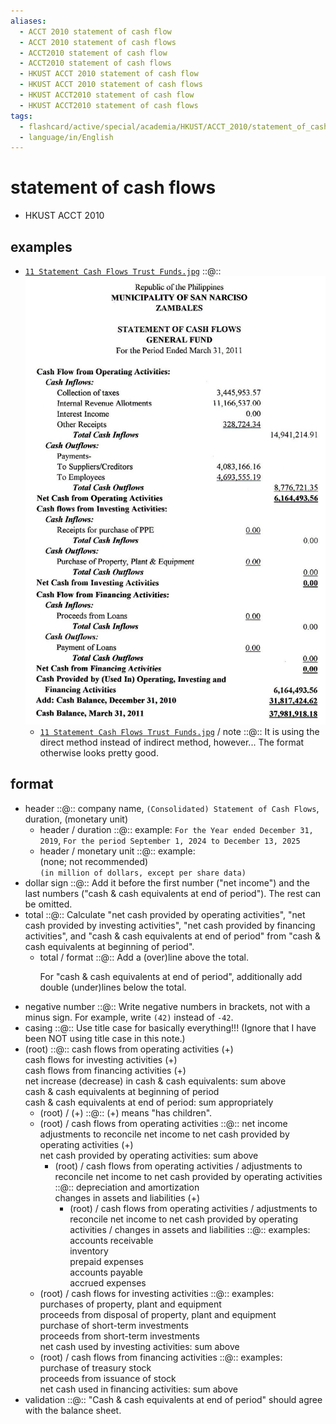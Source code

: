 ```yaml
---
aliases:
  - ACCT 2010 statement of cash flow
  - ACCT 2010 statement of cash flows
  - ACCT2010 statement of cash flow
  - ACCT2010 statement of cash flows
  - HKUST ACCT 2010 statement of cash flow
  - HKUST ACCT 2010 statement of cash flows
  - HKUST ACCT2010 statement of cash flow
  - HKUST ACCT2010 statement of cash flows
tags:
  - flashcard/active/special/academia/HKUST/ACCT_2010/statement_of_cash_flow
  - language/in/English
---
```


# statement of cash flows

- HKUST ACCT 2010

## examples

- [`11 Statement Cash Flows Trust Funds.jpg`](../../../../archives/Wikimedia%20Commons/11%20Statement%20Cash%20Flows%20Trust%20Funds.jpg) ::@:: ![`11 Statement Cash Flows Trust Funds.jpg`](../../../../archives/Wikimedia%20Commons/11%20Statement%20Cash%20Flows%20Trust%20Funds.jpg) <!--SR:!2025-04-18,87,270!2025-07-03,138,290-->
  - [`11 Statement Cash Flows Trust Funds.jpg`](../../../../archives/Wikimedia%20Commons/11%20Statement%20Cash%20Flows%20Trust%20Funds.jpg) / note ::@:: It is using the direct method instead of indirect method, however... The format otherwise looks pretty good. <!--SR:!2025-08-23,179,310!2025-12-06,276,330-->

## format

- header ::@:: company name, `(Consolidated) Statement of Cash Flows`, duration, (monetary unit) <!--SR:!2025-12-02,276,330!2025-09-01,187,310-->
  - header / duration ::@:: example: `For the Year ended December 31, 2019`, `For the period September 1, 2024 to December 13, 2025` <!--SR:!2025-08-24,182,310!2025-08-19,186,310-->
  - header / monetary unit ::@:: example: <br/> (none; not recommended) <br/> `(in million of dollars, except per share data)` <!--SR:!2025-11-03,253,330!2025-11-18,264,330-->
- dollar sign ::@:: Add it before the first number ("net income") and the last numbers ("cash & cash equivalents at end of period"). The rest can be omitted. <!--SR:!2025-07-04,139,290!2025-07-19,163,310-->
- total ::@:: Calculate "net cash provided by operating activities", "net cash provided by investing activities", "net cash provided by financing activities", and "cash & cash equivalents at end of period" from "cash & cash equivalents at beginning of period". <!--SR:!2025-06-27,135,290!2025-08-15,184,310-->
  - total / format ::@:: Add a (over)line above the total. <p> For "cash & cash equivalents at end of period", additionally add double (under)lines below the total. <!--SR:!2025-08-23,181,310!2025-11-06,255,330-->
- negative number ::@:: Write negative numbers in brackets, not with a minus sign. For example, write `(42)` instead of `-42`. <!--SR:!2025-10-26,245,330!2025-12-11,281,330-->
- casing ::@:: Use title case for basically everything!!! (Ignore that I have been NOT using title case in this note.) <!--SR:!2025-10-27,246,330!2025-08-20,178,310-->
- (root) ::@:: cash flows from operating activities (+) <br/> cash flows for investing activities (+) <br/> cash flows from financing activities (+) <br/> net increase (decrease) in cash & cash equivalents: sum above <br/> cash & cash equivalents at beginning of period <br/> cash & cash equivalents at end of period: sum appropriately <!--SR:!2025-04-11,80,270!2025-03-15,60,250-->
  - (root) / (+) ::@:: (+) means "has children". <!--SR:!2025-12-12,282,330!2025-11-02,252,330-->
  - (root) / cash flows from operating activities ::@:: net income <br/> adjustments to reconcile net income to net cash provided by operating activities (+) <br/> net cash provided by operating activities: sum above <!--SR:!2025-03-18,63,250!2025-05-12,111,290-->
    - (root) / cash flows from operating activities / adjustments to reconcile net income to net cash provided by operating activities ::@:: depreciation and amortization <br/> changes in assets and liabilities (+) <!--SR:!2025-09-16,195,310!2025-03-17,62,250-->
      - (root) / cash flows from operating activities / adjustments to reconcile net income to net cash provided by operating activities / changes in assets and liabilities ::@:: examples: <br/> accounts receivable <br/> inventory <br/> prepaid expenses <br/> accounts payable <br/> accrued expenses <!--SR:!2025-04-03,76,270!2025-09-19,198,310-->
  - (root) / cash flows for investing activities ::@:: examples: <br/> purchases of property, plant and equipment <br/> proceeds from disposal of property, plant and equipment <br/> purchase of short-term investments <br/> proceeds from short-term investments <br/> net cash used by investing activities: sum above <!--SR:!2025-03-18,63,250!2025-03-17,62,250-->
  - (root) / cash flows from financing activities ::@:: examples: <br/> purchase of treasury stock <br/> proceeds from issuance of stock <br/> net cash used in financing activities: sum above <!--SR:!2025-05-12,105,290!2025-04-02,71,270-->
- validation ::@:: "Cash & cash equivalents at end of period" should agree with the balance sheet. <!--SR:!2025-08-16,185,310!2025-12-12,282,330-->
